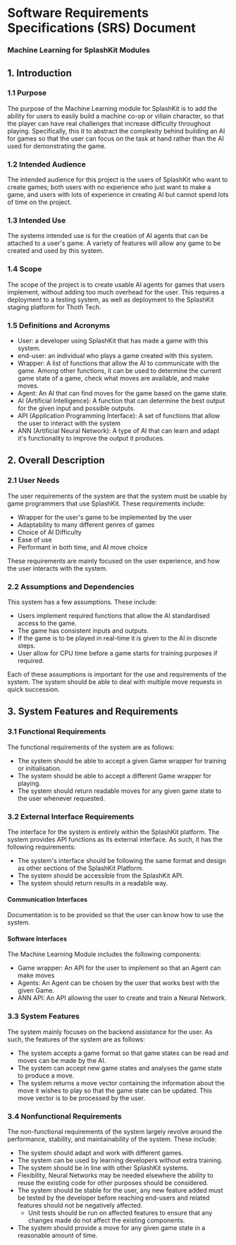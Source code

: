 # Software Requirements Specifications (SRS) Document

### Machine Learning for SplashKit Modules

## 1. Introduction

### 1.1 Purpose

The purpose of the Machine Learning module for SplashKit is to add the ability for users to easily
build a machine co-op or villain character, so that the player can have real challenges that
increase difficulty throughout playing. Specifically, this it to abstract the complexity behind
building an AI for games so that the user can focus on the task at hand rather than the AI used for
demonstrating the game.

### 1.2 Intended Audience

The intended audience for this project is the users of SplashKit who want to create games; both
users with no experience who just want to make a game, and users with lots of experience in creating
AI but cannot spend lots of time on the project.

### 1.3 Intended Use

The systems intended use is for the creation of AI agents that can be attached to a user's game. A
variety of features will allow any game to be created and used by this system.

### 1.4 Scope

The scope of the project is to create usable AI agents for games that users implement, without
adding too much overhead for the user. This requires a deployment to a testing system, as well as
deployment to the SplashKit staging platform for Thoth Tech.

### 1.5 Definitions and Acronyms

- User: a developer using SplashKit that has made a game with this system.
- end-user: an individual who plays a game created with this system.
- Wrapper: A list of functions that allow the AI to communicate with the game. Among other
  functions, it can be used to determine the current game state of a game, check what moves are
  available, and make moves.
- Agent: An AI that can find moves for the game based on the game state.
- AI (Artificial Intelligence): A function that can determine the best output for the given input
  and possible outputs.
- API (Application Programming Interface): A set of functions that allow the user to interact with
  the system
- ANN (Artificial Neural Network): A type of AI that can learn and adapt it's functionality to
  improve the output it produces.

## 2. Overall Description

### 2.1 User Needs

The user requirements of the system are that the system must be usable by game programmers that use
SplashKit. These requirements include:

- Wrapper for the user's game to be implemented by the user
- Adaptability to many different genres of games
- Choice of AI Difficulty
- Ease of use
- Performant in both time, and AI move choice

These requirements are mainly focused on the user experience, and how the user interacts with the
system.

### 2.2 Assumptions and Dependencies

This system has a few assumptions. These include:

- Users implement required functions that allow the AI standardised access to the game.
- The game has consistent inputs and outputs.
- If the game is to be played in real-time it is given to the AI in discrete steps.
- User allow for CPU time before a game starts for training purposes if required.

Each of these assumptions is important for the use and requirements of the system. The system should
be able to deal with multiple move requests in quick succession.

## 3. System Features and Requirements

### 3.1 Functional Requirements

The functional requirements of the system are as follows:

- The system should be able to accept a given Game wrapper for training or initialisation.
- The system should be able to accept a different Game wrapper for playing.
- The system should return readable moves for any given game state to the user whenever requested.

### 3.2 External Interface Requirements

The interface for the system is entirely within the SplashKit platform. The system provides API
functions as its external interface. As such, it has the following requirements:

- The system's interface should be following the same format and design as other sections of the
  SplashKit Platform.
- The system should be accessible from the SplashKit API.
- The system should return results in a readable way.

#### **Communication Interfaces**

Documentation is to be provided so that the user can know how to use the system.

#### **Software Interfaces**

The Machine Learning Module includes the following components:

- Game wrapper: An API for the user to implement so that an Agent can make moves
- Agents: An Agent can be chosen by the user that works best with the given Game.
- ANN API: An API allowing the user to create and train a Neural Network.

### 3.3 System Features

The system mainly focuses on the backend assistance for the user. As such, the features of the
system are as follows:

- The system accepts a game format so that game states can be read and moves can be made by the AI.
- The system can accept new game states and analyses the game state to produce a move.
- The system returns a move vector containing the information about the move it wishes to play so
  that the game state can be updated. This move vector is to be processed by the user.

### 3.4 Nonfunctional Requirements

The non-functional requirements of the system largely revolve around the performance, stability, and
maintainability of the system. These include:

- The system should adapt and work with different games.
- The system can be used by learning developers without extra training.
- The system should be in line with other SplashKit systems.
- Flexibility, Neural Networks may be needed elsewhere the ability to reuse the existing code for
  other purposes should be considered.
- The system should be stable for the user, any new feature added must be tested by the developer
  before reaching end-users and related features should not be negatively affected.
  - Unit tests should be run on affected features to ensure that any changes made do not affect the
    existing components.
- The system should provide a move for any given game state in a reasonable amount of time.
